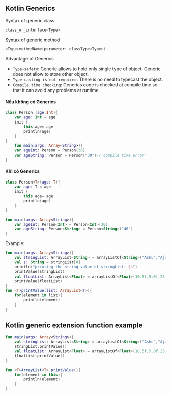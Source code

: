 
## Kotlin Generics

Syntax of generic class:
```kotlin
class_or_interface<Type>  
```

Syntax of generic method
```kotlin
<Type>methodName(parameter: classType<Type>)  
```

Advantage of Generics

- `Type-safety`: Generic allows to hold only single type of object. Generic does not allow to store other object.
- `Type casting is not required`: There is no need to typecast the object.
- `Compile time checking`: Generics code is checked at compile time so that it can avoid any problems at runtime.


#### Nếu không có Generics
```kotlin
class Person (age:Int){  
    var age: Int = age  
    init {  
        this.age= age  
        println(age)  
    }  
}  
    fun main(args: Array<String>){  
    var ageInt: Person = Person(30)  
    var ageString: Person = Person("30")// compile time error  
}  
```


#### Khi có Generics
```kotlin
class Person<T>(age: T){  
    var age: T = age  
    init {  
        this.age= age  
        println(age)  
    }  
}  

fun main(args: Array<String>){  
    var ageInt: Person<Int> = Person<Int>(30)  
    var ageString: Person<String> = Person<String>("40")  
}  
```


Example:
```kotlin
fun main(args: Array<String>){  
    val stringList: ArrayList<String> = arrayListOf<String>("Ashu","Ajay")  
    val s: String = stringList[0]  
    println("printing the string value of stringList: $s")  
    printValue(stringList)  
    val floatList: ArrayList<Float> = arrayListOf<Float>(10.5f,5.0f,25.5f)  
    printValue(floatList)     
}  
fun <T>printValue(list: ArrayList<T>){  
    for(element in list){  
        println(element)  
    }  
}  
```


## Kotlin generic extension function example
```kotlin
fun main(args: Array<String>){  
    val stringList: ArrayList<String> = arrayListOf<String>("Ashu","Ajay")  
    stringList.printValue()  
    val floatList: ArrayList<Float> = arrayListOf<Float>(10.5f,5.0f,25.5f)  
    floatList.printValue()  
}  

fun <T>ArrayList<T>.printValue(){  
    for(element in this){  
        println(element)  
    }  
}  
```




